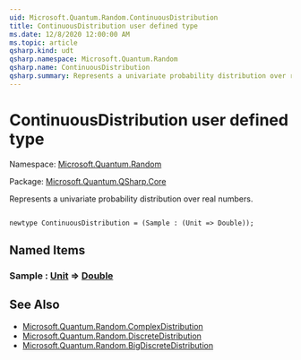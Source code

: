 ```yaml
---
uid: Microsoft.Quantum.Random.ContinuousDistribution
title: ContinuousDistribution user defined type
ms.date: 12/8/2020 12:00:00 AM
ms.topic: article
qsharp.kind: udt
qsharp.namespace: Microsoft.Quantum.Random
qsharp.name: ContinuousDistribution
qsharp.summary: Represents a univariate probability distribution over real numbers.
---
```


# ContinuousDistribution user defined type

Namespace: [Microsoft.Quantum.Random](xref:Microsoft.Quantum.Random)

Package: [Microsoft.Quantum.QSharp.Core](https://nuget.org/packages/Microsoft.Quantum.QSharp.Core)


Represents a univariate probability distribution over real numbers.

```qsharp

newtype ContinuousDistribution = (Sample : (Unit => Double));
```



## Named Items

### Sample : [Unit](xref:microsoft.quantum.lang-ref.unit) => [Double](xref:microsoft.quantum.lang-ref.double) 



## See Also

- [Microsoft.Quantum.Random.ComplexDistribution](xref:Microsoft.Quantum.Random.ComplexDistribution)
- [Microsoft.Quantum.Random.DiscreteDistribution](xref:Microsoft.Quantum.Random.DiscreteDistribution)
- [Microsoft.Quantum.Random.BigDiscreteDistribution](xref:Microsoft.Quantum.Random.BigDiscreteDistribution)
